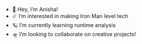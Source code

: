 - 🔭 Hey, I’m Anisha!
- ☄️ I’m interested in making Iron Man level tech
- 🪐 I’m currently learning runtime analysis 
- 🛸 I’m looking to collaborate on creative projects!

<!---
anishalatchman/anishalatchman is a ✨ special ✨ repository because its `README.md` (this file) appears on your GitHub profile.
You can click the Preview link to take a look at your changes.
--->
